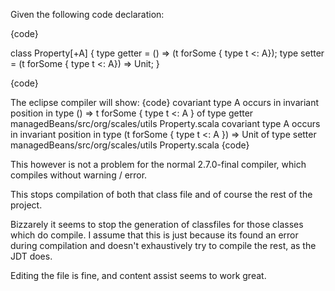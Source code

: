Given the following code declaration:

{code}

class Property[+A] {
 type getter = () => (t forSome { type t <: A});
 type setter = (t forSome { type t <: A}) => Unit;
}

{code}

The eclipse compiler will show:
{code}
covariant type A occurs in invariant position in type () => t forSome { type t <: A } of type getter  managedBeans/src/org/scales/utils       Property.scala
covariant type A occurs in invariant position in type (t forSome { type t <: A }) => Unit of type setter  managedBeans/src/org/scales/utils       Property.scala
{code}

This however is not a problem for the normal 2.7.0-final compiler,
which compiles without warning / error.

This stops compilation of both that class file and of course the rest of the project.

Bizzarely it seems to stop the generation of classfiles for those classes which do compile.  I assume that this is just because its found an error during compilation and doesn't exhaustively try to compile the rest, as the JDT does.

Editing the file is fine, and content assist seems to work great.
